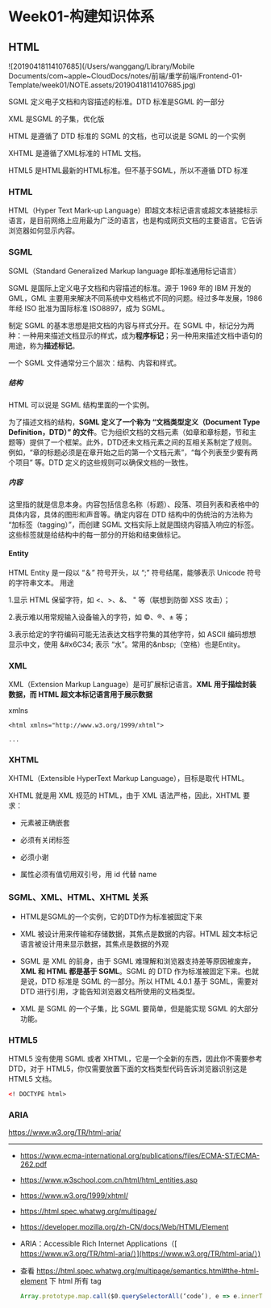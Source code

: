 # Week01-构建知识体系

## HTML

![20190418114107685](/Users/wanggang/Library/Mobile Documents/com~apple~CloudDocs/notes/前端/重学前端/Frontend-01-Template/week01/NOTE.assets/20190418114107685.jpg)

SGML 定义电子文档和内容描述的标准。DTD 标准是SGML 的一部分

XML 是SGML 的子集，优化版

   HTML 是遵循了 DTD 标准的 SGML 的文档，也可以说是 SGML 的一个实例

   XHTML 是遵循了XML标准的 HTML 文档。

   HTML5 是HTML最新的HTML标准。但不基于SGML，所以不遵循 DTD 标准

### HTML

HTML（Hyper Text Mark-up Language）即超文本标记语言或超文本链接标示语言，是目前网络上应用最为广泛的语言，也是构成网页文档的主要语言。它告诉浏览器如何显示内容。

### SGML

SGML（Standard Generalized Markup language 即标准通用标记语言）

SGML 是国际上定义电子文档和内容描述的标准。源于 1969 年的 IBM 开发的 GML，GML 主要用来解决不同系统中文档格式不同的问题。经过多年发展，1986 年经 ISO 批准为国际标准 ISO8897，成为 SGML。

制定 SGML 的基本思想是把文档的内容与样式分开。在 SGML 中，标记分为两种：一种用来描述文档显示的样式，成为**程序标记**；另一种用来描述文档中语句的用途，称为**描述标记**。

一个 SGML 文件通常分三个层次：结构、内容和样式。

##### 结构

HTML 可以说是 SGML 结构里面的一个实例。

为了描述文档的结构，**SGML 定义了一个称为 “文档类型定义（Document Type Definition，DTD）” 的文件**。它为组织文档的文档元素（如章和章标题，节和主题等）提供了一个框架。此外，DTD还未文档元素之间的互相关系制定了规则。例如，“章的标题必须是在章开始之后的第一个文档元素”，“每个列表至少要有两个项目” 等。DTD 定义的这些规则可以确保文档的一致性。

##### 内容

这里指的就是信息本身。内容包括信息名称（标题）、段落、项目列表和表格中的具体内容，具体的图形和声音等。确定内容在 DTD 结构中的伪统治的方法称为 “加标签（tagging）”，而创建 SGML 文档实际上就是围绕内容插入响应的标签。这些标签就是给结构中的每一部分的开始和结束做标记。

#### Entity

HTML Entity 是一段以 “＆” 符号开头，以 “;” 符号结尾，能够表示 Unicode 符号的字符串文本。 用途 

1.显示 HTML 保留字符，如 &lt;、&gt;、&amp;、 &#34; 等（联想到防御 XSS 攻击）； 

2.表示难以用常规输入设备输入的字符，如 ©、®、± 等； 

3.表示给定的字符编码可能无法表达文档字符集的其他字符，如 ASCII 编码想想显示中文，使用 &amp;#x6C34; 表示 “水”。常用的&amp;nbsp;（空格）也是Entity。

### XML

XML（Extension Markup Language）是可扩展标记语言。**XML 用于描绘封装数据，而 HTML 超文本标记语言用于展示数据**

xmlns

```
<html xmlns="http://www.w3.org/1999/xhtml">

...
```

### XHTML

XHTML（Extensible HyperText Markup Language），目标是取代 HTML。

XHTML 就是用 XML 规范的 HTML，由于 XML 语法严格，因此，XHTML 要求：

* 元素被正确嵌套

* 必须有关闭标签

* 必须小谢

* 属性必须有值切用双引号，用 id 代替 name

  

### SGML、XML、HTML、XHTML 关系

* HTML是SGML的一个实例，它的DTD作为标准被固定下来
* XML 被设计用来传输和存储数据，其焦点是数据的内容。HTML 超文本标记语言被设计用来显示数据，其焦点是数据的外观

* SGML 是 XML 的前身，由于 SGML 难理解和浏览器支持差等原因被废弃，**XML 和 HTML 都是基于 SGML**。SGML 的 DTD 作为标准被固定下来。也就是说，DTD 标准是 SGML 的一部分。所以 HTML 4.0.1 基于 SGML，需要对 DTD 进行引用，才能告知浏览器文档所使用的文档类型。
* XML 是 SGML 的一个子集，比 SGML 要简单，但是能实现 SGML 的大部分功能。



### HTML5

HTML5 没有使用 SGML 或者 XHTML，它是一个全新的东西，因此你不需要参考 DTD，对于 HTML5，你仅需要放置下面的文档类型代码告诉浏览器识别这是 HTML5 文档。

```html
<! DOCTYPE html>
```

### ARIA

https://www.w3.org/TR/html-aria/

-----

* https://www.ecma-international.org/publications/files/ECMA-ST/ECMA-262.pdf

* https://www.w3school.com.cn/html/html_entities.asp

* https://www.w3.org/1999/xhtml/

* https://html.spec.whatwg.org/multipage/

* https://developer.mozilla.org/zh-CN/docs/Web/HTML/Element

* ARIA：Accessible Rich Internet Applications（[ https://www.w3.org/TR/html-aria/）](https://www.w3.org/TR/html-aria/）)

* 查看 https://html.spec.whatwg.org/multipage/semantics.html#the-html-element 下 html 所有 tag

  ```javascript
  Array.prototype.map.call($0.querySelectorAll(‘code’), e => e.innerText).join(’\n’)
  ```

  

